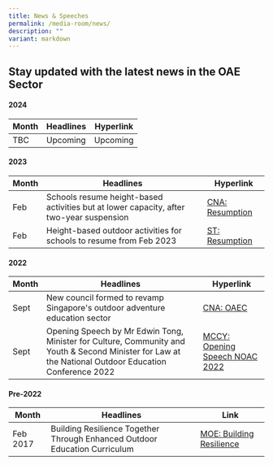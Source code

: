 ```yaml
---
title: News & Speeches
permalink: /media-room/news/
description: ""
variant: markdown
---
```

## Stay updated with the latest news in the OAE Sector

#### 2024


| Month | Headlines | Hyperlink |
| -------- | -------- | -------- |
| TBC     |Upcoming     |  Upcoming |


#### 2023


| Month | Headlines | Hyperlink |
| -------- | -------- | -------- |
| Feb     | Schools resume height-based activities but at lower capacity, after two-year suspension     | [CNA: Resumption](https://www.channelnewsasia.com/singapore/schools-resume-height-based-activities-lower-capacity-after-two-year-suspension-3246221)     |
| Feb     | Height-based outdoor activities for schools to resume from Feb 2023     | [ST: Resumption](https://www.straitstimes.com/singapore/height-based-outdoor-activities-for-schools-to-resume-from-feb-2023)     |

#### 2022


| Month | Headlines | Hyperlink |
| -------- | -------- | -------- |
| Sept     | New council formed to revamp Singapore's outdoor adventure education sector     | [CNA: OAEC](https://www.channelnewsasia.com/singapore/council-outdoor-adventure-education-safety-infrastructure-2955191)     |
| Sept     | Opening Speech by Mr Edwin Tong, Minister for Culture, Community and Youth & Second Minister for Law at the National Outdoor Education Conference 2022     | [MCCY: Opening Speech NOAC 2022](https://www.mccy.gov.sg/about-us/news-and-resources/speeches/2022/nov/national-outdoor-education-conference-2022-on-22-september-2022)     |


#### Pre-2022


| Month | Headlines | Link |
| -------- | -------- | -------- |
| Feb 2017     | Building Resilience Together Through Enhanced Outdoor Education Curriculum     | [MOE: Building Resilience](https://www.moe.gov.sg/news/press-releases/20170223-building-resilience-together-through-enhanced-outdoor-education-curriculum)     |